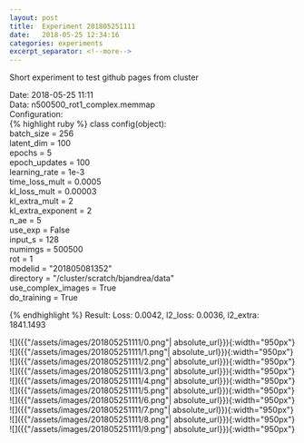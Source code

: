 ```yaml
---
layout: post
title:  Experiment 201805251111
date:   2018-05-25 12:34:16
categories: experiments
excerpt_separator: <!--more-->
---
```

Short experiment to test github pages from cluster  

 <!--more-->
Date: 2018-05-25 11:11  
Data: n500500_rot1_complex.memmap  
Configuration:   
{% highlight ruby %}
class config(object):  
    batch_size = 256  
    latent_dim = 100  
    epochs = 5   
    epoch_updates = 100  
    learning_rate = 1e-3   
    time_loss_mult = 0.0005   
    kl_loss_mult = 0.00003  
    kl_extra_mult = 2   
    kl_extra_exponent = 2  
    n_ae = 5  
    use_exp = False  
    input_s = 128  
    numimgs = 500500  
    rot = 1  
    modelid = "201805081352"  
    directory = "/cluster/scratch/bjandrea/data"  
    use_complex_images =  True  
    do_training = True  
  
{% endhighlight %}
Result: Loss: 0.0042, l2_loss: 0.0036, l2_extra: 1841.1493  

![]({{"/assets/images/201805251111/0.png"| absolute_url}}){:width="950px"}
![]({{"/assets/images/201805251111/1.png"| absolute_url}}){:width="950px"}
![]({{"/assets/images/201805251111/2.png"| absolute_url}}){:width="950px"}
![]({{"/assets/images/201805251111/3.png"| absolute_url}}){:width="950px"}
![]({{"/assets/images/201805251111/4.png"| absolute_url}}){:width="950px"}
![]({{"/assets/images/201805251111/5.png"| absolute_url}}){:width="950px"}
![]({{"/assets/images/201805251111/6.png"| absolute_url}}){:width="950px"}
![]({{"/assets/images/201805251111/7.png"| absolute_url}}){:width="950px"}
![]({{"/assets/images/201805251111/8.png"| absolute_url}}){:width="950px"}
![]({{"/assets/images/201805251111/9.png"| absolute_url}}){:width="950px"}
